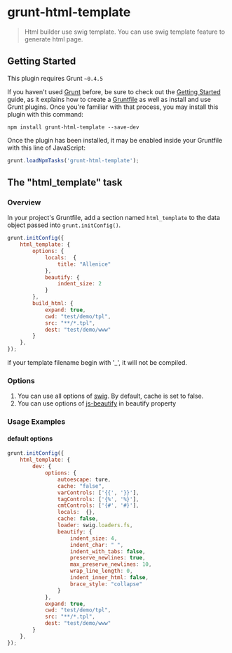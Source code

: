# grunt-html-template

> Html builder use swig template. You can use swig template feature to generate html page.

## Getting Started
This plugin requires Grunt `~0.4.5`

If you haven't used [Grunt](http://gruntjs.com/) before, be sure to check out the [Getting Started](http://gruntjs.com/getting-started) guide, as it explains how to create a [Gruntfile](http://gruntjs.com/sample-gruntfile) as well as install and use Grunt plugins. Once you're familiar with that process, you may install this plugin with this command:

```shell
npm install grunt-html-template --save-dev
```

Once the plugin has been installed, it may be enabled inside your Gruntfile with this line of JavaScript:

```js
grunt.loadNpmTasks('grunt-html-template');
```

## The "html_template" task

### Overview
In your project's Gruntfile, add a section named `html_template` to the data object passed into `grunt.initConfig()`.

```js
grunt.initConfig({
    html_template: {
        options: {
            locals:  {
                title: "Allenice"
            },
            beautify: {
                indent_size: 2
            }
        },
        build_html: {
            expand: true,
            cwd: "test/demo/tpl",
            src: "**/*.tpl",
            dest: "test/demo/www"
        }
    },
});
```

if your template filename begin with '_', it will not be compiled.

### Options
1. You can use all options of [swig](http://paularmstrong.github.io/swig/docs/api/). By default, cache is set to false.
2. You can use options of [js-beautify](https://www.npmjs.org/package/js-beautify) in beautify property


### Usage Examples

#### default options

```js
grunt.initConfig({
    html_template: {
        dev: {
            options: {
                autoescape: ture,
                cache: "false",
                varControls: ['{{', '}}'],
                tagControls: ['{%', '%}'],
                cmtControls: ['{#', '#}'],
                locals:  {},
                cache: false,
                loader: swig.loaders.fs,
                beautify: {
                    indent_size: 4,
                    indent_char: " ",
                    indent_with_tabs: false,
                    preserve_newlines: true,
                    max_preserve_newlines: 10,
                    wrap_line_length: 0,
                    indent_inner_html: false,
                    brace_style: "collapse"
                }
            },
            expand: true,
            cwd: "test/demo/tpl",
            src: "**/*.tpl",
            dest: "test/demo/www"
        }
    },
});
```
